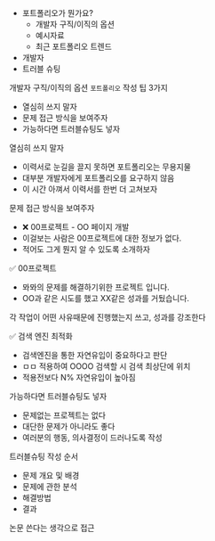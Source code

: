 - 포트폴리오가 뭔가요?
	- 개발자 구직/이직의 옵션
	- 예시자료
	- 최근 포트폴리오 트렌드
- 개발자
- 트러블 슈팅





개발자 구직/이직의 옵션 `포트폴리오` 작성 팁 3가지  
  
* 열심히 쓰지 말자  
* 문제 접근 방식을 보여주자  
* 가능하다면 트러블슈팅도 넣자  
  
  
  
  
열심히 쓰지 말자  
* 이력서로 눈길을 끌지 못하면 포트폴리오는 무용지물  
* 대부분 개발자에게 포트폴리오를 요구하지 않음  
* 이 시간 아껴서 이력서를 한번 더 고쳐보자  
  
  
  
  
문제 접근 방식을 보여주자  
* ❌ 00프로젝트 - OO 페이지 개발  
* 이걸보는 사람은 00프로젝트에 대한 정보가 없다.  
* 적어도 그게 뭔지 알 수 있도록 소개하자  
  
✅ 00프로젝트  
* 뫄뫄의 문제를 해결하기위한 프로젝트 입니다.  
* OO과 같은 시도를 했고 XX같은 성과를 거뒀습니다.  
  
  
  
  
각 작업이 어떤 사유때문에 진행했는지 쓰고, 성과를 강조한다  
  
✅ 검색 엔진 최적화  
* 검색엔진을 통한 자연유입이 중요하다고 판단  
* ㅁㅁ 적용하여 OOOO 검색할 시 검색 최상단에 위치  
* 적용전보다 N% 자연유입이 높아짐  
  
  
  
가능하다면 트러블슈팅도 넣자  
* 문제없는 프로젝트는 없다  
* 대단한 문제가 아니라도 좋다  
* 여러분의 행동, 의사결정이 드러나도록 작성  
  
  
  
트러블슈팅 작성 순서  
* 문제 개요 및 배경  
* 문제에 관한 분석  
* 해결방법  
* 결과  
  
논문 쓴다는 생각으로 접근